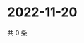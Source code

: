 # 2022-11-20

共 0 条

<!-- BEGIN WEIBO -->
<!-- 最后更新时间 Sun Nov 20 2022 07:15:01 GMT+0800 (China Standard Time) -->

<!-- END WEIBO -->
